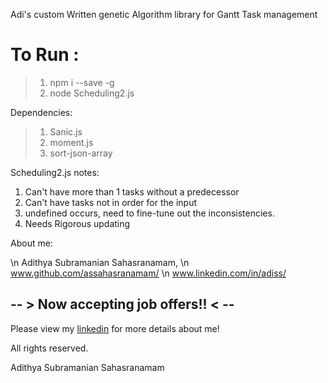  Adi's custom Written genetic Algorithm library for Gantt Task management

# To Run :

> 1. npm i --save -g
> 2. node Scheduling2.js


Dependencies:
> 1. Sanic.js
> 2. moment.js
> 3. sort-json-array

Scheduling2.js notes:

1. Can't have more than 1 tasks without a predecessor
2. Can't have tasks not in order for the input
3. undefined occurs, need to fine-tune out the inconsistencies.
4. Needs Rigorous updating


About me:

\n  Adithya Subramanian Sahasranamam,
\n  www.github.com/assahasranamam/
\n  www.linkedin.com/in/adiss/

## -- > Now accepting job offers!! < --
Please view my <a href=" www.linkedin.com/in/adiss/">linkedin</a> for more details about me!

All rights reserved.

Adithya Subramanian Sahasranamam
